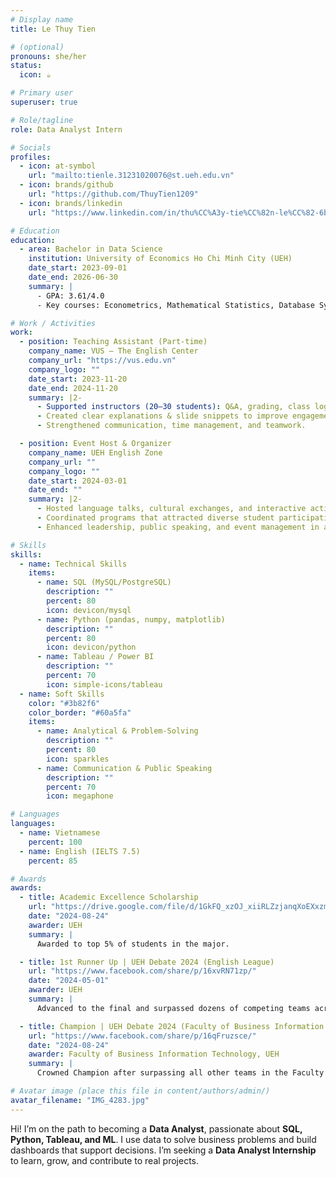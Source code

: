 ```yaml
---
# Display name
title: Le Thuy Tien

# (optional)
pronouns: she/her
status:
  icon: ☕️

# Primary user
superuser: true

# Role/tagline
role: Data Analyst Intern

# Socials
profiles:
  - icon: at-symbol
    url: "mailto:tienle.31231020076@st.ueh.edu.vn"
  - icon: brands/github
    url: "https://github.com/ThuyTien1209"
  - icon: brands/linkedin
    url: "https://www.linkedin.com/in/thu%CC%A3y-tie%CC%82n-le%CC%82-6b2750357/"

# Education
education:
  - area: Bachelor in Data Science
    institution: University of Economics Ho Chi Minh City (UEH)
    date_start: 2023-09-01
    date_end: 2026-06-30
    summary: |
      - GPA: 3.61/4.0
      - Key courses: Econometrics, Mathematical Statistics, Database Systems, Data Structures & Algorithms, AI/ML.

# Work / Activities
work:
  - position: Teaching Assistant (Part-time)
    company_name: VUS – The English Center
    company_url: "https://vus.edu.vn"
    company_logo: ""
    date_start: 2023-11-20
    date_end: 2024-11-20
    summary: |2-
      - Supported instructors (20–30 students): Q&A, grading, class logistics.
      - Created clear explanations & slide snippets to improve engagement.
      - Strengthened communication, time management, and teamwork.

  - position: Event Host & Organizer
    company_name: UEH English Zone
    company_url: ""
    company_logo: ""
    date_start: 2024-03-01
    date_end: ""
    summary: |2-
      - Hosted language talks, cultural exchanges, and interactive activities.
      - Coordinated programs that attracted diverse student participation.
      - Enhanced leadership, public speaking, and event management in an English-only environment.

# Skills
skills:
  - name: Technical Skills
    items:
      - name: SQL (MySQL/PostgreSQL)
        description: ""
        percent: 80
        icon: devicon/mysql
      - name: Python (pandas, numpy, matplotlib)
        description: ""
        percent: 80
        icon: devicon/python
      - name: Tableau / Power BI
        description: ""
        percent: 70
        icon: simple-icons/tableau
  - name: Soft Skills
    color: "#3b82f6"
    color_border: "#60a5fa"
    items:
      - name: Analytical & Problem-Solving
        description: ""
        percent: 80
        icon: sparkles
      - name: Communication & Public Speaking
        description: ""
        percent: 70
        icon: megaphone

# Languages
languages:
  - name: Vietnamese
    percent: 100
  - name: English (IELTS 7.5)
    percent: 85

# Awards
awards:
  - title: Academic Excellence Scholarship
    url: "https://drive.google.com/file/d/1GkFQ_xzOJ_xiiRLZzjanqXoEXxzma7M0/view?usp=sharing"
    date: "2024-08-24"
    awarder: UEH
    summary: |
      Awarded to top 5% of students in the major.

  - title: 1st Runner Up | UEH Debate 2024 (English League)
    url: "https://www.facebook.com/share/p/16xvRN71zp/"
    date: "2024-05-01"
    awarder: UEH
    summary: |
      Advanced to the final and surpassed dozens of competing teams across UEH; refined English public speaking and critical thinking.

  - title: Champion | UEH Debate 2024 (Faculty of Business Information Technology)
    url: "https://www.facebook.com/share/p/16qFruzsce/"
    date: "2024-08-24"
    awarder: Faculty of Business Information Technology, UEH
    summary: |
      Crowned Champion after surpassing all other teams in the Faculty tournament; demonstrated persuasive communication and strategic argumentation.

# Avatar image (place this file in content/authors/admin/)
avatar_filename: "IMG_4283.jpg"
---
```

Hi! I’m on the path to becoming a **Data Analyst**, passionate about **SQL, Python, Tableau, and ML**.
I use data to solve business problems and build dashboards that support decisions.
I’m seeking a **Data Analyst Internship** to learn, grow, and contribute to real projects.
